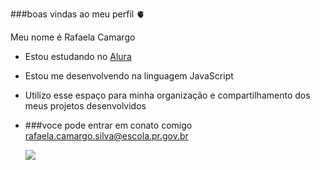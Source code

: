###boas vindas ao meu perfil 🫀

Meu nome é Rafaela Camargo 
   - Estou estudando no [Alura](httsp://alura.com.br)
- Estou me desenvolvendo na linguagem JavaScript
- Utilizo esse espaço para minha organização e compartilhamento dos meus projetos desenvolvidos
- ###voce pode entrar em conato comigo
  rafaela.camargo.silva@escola.pr.gov.br

  ![](https://media1.tenor.com/m/V7X5UiUmtNoAAAAC/strawberry-shortcake-blingee.gif)
